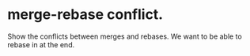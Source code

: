 # merge-rebase conflict. 
Show the conflicts between merges and rebases. We want to be able to rebase in at the end. 
